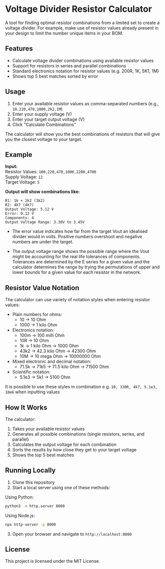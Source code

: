 # Voltage Divider Resistor Calculator

A tool for finding optimal resistor combinations from a limited set to create a voltage divider. For example, make use of resistor values already present in your design to limit the number unique items in your BOM.

## Features

- Calculate voltage divider combinations using available resistor values
- Support for resistors in series and parallel combinations
- Standard electronics notation for resistor values (e.g. 200R, 1K, 5K1, 1M)
- Shows top 5 best matches sorted by error

## Usage

1. Enter your available resistor values as comma-separated numbers (e.g., `10,220,470,1000,2k2,1M`)
2. Enter your supply voltage (V)
3. Enter your target output voltage (V)
4. Click "Calculate Combinations"

The calculator will show you the best combinations of resistors that will give you the closest voltage to your target.


## Example

**Input:**   
Resistor Values: `100,220,470,1000,2200,4700`   
Supply Voltage: `12`   
Target Voltage: `5`   
   
**Output will show combinations like:**
```
R1: 1k + 2k2 (3k2)
R2: 4k7 (4k7)
Output Voltage: 5.12 V
Error: 0.12 V
Components: 4
Output Voltage Range: 3.30V to 3.45V
```

- The error value indicates how far from the target Vout an idealised divider would in volts. Positive numbers overshoot and negative numbers are under the target.   

- The output voltage range shows the possible range where the Vout might be accounting for the real life tolerances of components. Tolerances are determined by the E series for a given value and the calculator determines the range by trying the permutations of upper and lower bounds for a given value for each resistor in the network. 

## Resistor Value Notation

The calculator can use variety of notation styles when entering resistor values:
- Plain numbers for ohms:
    - 10 → 10 Ohm
    - 1000 → 1 kilo Ohm
- Electronics notation:
    - 100m → 100 milli Ohm
    - 10R → 10 Ohm
    - 1k → 1 kilo Ohm → 1000 Ohm
    - 43k2 → 42.3 kilo Ohm → 42300 Ohm
    - 10M → 10 mega Ohm → 10000000 Ohm
- Mixed electronic and decimal notation:
    - 71.5k → 71k5 → 71.5 kilo Ohm → 71500 Ohm
- Scientific notation:
    - 5.1e3 → 5k1 → 5100 Ohm


It is possible to use these styles in combination e.g. `10, 330R, 4k7, 5.1e3, 10e6` when inputting values

## How It Works
The calculator:
1. Takes your available resistor values
2. Generates all possible combinations (single resistors, series, and parallel)
3. Calculates the output voltage for each combination
4. Sorts the results by how close they get to your target voltage
5. Shows the top 5 best matches


## Running Locally

1. Clone this repository
2. Start a local server using one of these methods:

Using Python:
```bash
python3 -m http.server 8000
```

Using Node.js:
```bash
npx http-server -p 8000
```

3. Open your browser and navigate to `http://localhost:8000`



## License

This project is licensed under the MIT License.


